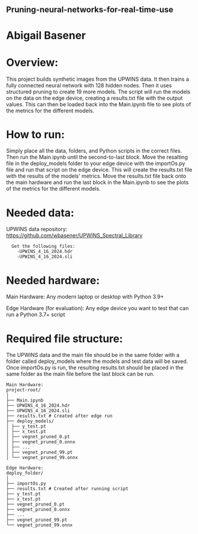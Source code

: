 ## Pruning-neural-networks-for-real-time-use
# Abigail Basener 



# Overview: 
This project builds synthetic images from the UPWINS data. It then trains a fully connected neural network with 128 hidden nodes. Then it uses structured pruning to create 19 more models. The script will run the models on the data on the edge device, creating a results.txt file with the output values. This can then be loaded back into the Main.ipynb file to see plots of the metrics for the different models.


# How to run:
Simply place all the data, folders, and Python scripts in the correct files. Then run the Main.ipynb until the second-to-last block. Move the resalting file in the deploy_models folder to your edge device with the importOs.py file and run that script on the edge device. This will create the results.txt file with the results of the models' metrics. Move the results.txt file back onto the main hardware and run the last block in the Main.ipynb to see the plots of the metrics for the different models. 


# Needed data:
  UPWINS data repository: https://github.com/wbasener/UPWINS_Spectral_Library
```
  Get the following files:
    -UPWINS_4_16_2024.hdr
    -UPWINS_4_16_2024.sli
```

# Needed hardware:
  Main Hardware: Any modern laptop or desktop with Python 3.9+

  Edge Hardware (for evaluation): Any edge device you want to test that can run a Python 3.7+ script



# Required file structure:
The UPWINS data and the main file should be in the same folder with a folder called deploy_models where the models and test data will be saved. Once importOs.py is run, the resulting results.txt should be placed in the same folder as the main file before the last block can be run.
```
Main Hardware:
project-root/
│
├── Main.ipynb
├── UPWINS_4_16_2024.hdr
├── UPWINS_4_16_2024.sli
├── results.txt # Created after edge run
├── deploy_models/
│ ├── y_test.pt
│ ├── x_test.pt
│ ├── vegnet_pruned_0.pt
│ ├── vegnet_pruned_0.onnx
│ ├── ...
│ ├── vegnet_pruned_99.pt
│ └── vegnet_pruned_99.onnx

Edge Hardware:
deploy_folder/
│
├── importOs.py
├── results.txt # Created after running script
├── y_test.pt
├── x_test.pt
├── vegnet_pruned_0.pt
├── vegnet_pruned_0.onnx
├── ...
├── vegnet_pruned_99.pt
└── vegnet_pruned_99.onnx
```
